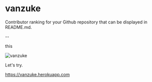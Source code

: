 # vanzuke

Contributor ranking for your Github repository that can be displayed in README.md.

--

this

![vanzuke](https://vanzuke.herokuapp.com/ranks?repo=kurehajime/vanzuke&count=5&years=99&month=0&days=0&title=%F0%9F%91%91Contributors%F0%9F%91%91)

Let's try.

https://vanzuke.herokuapp.com